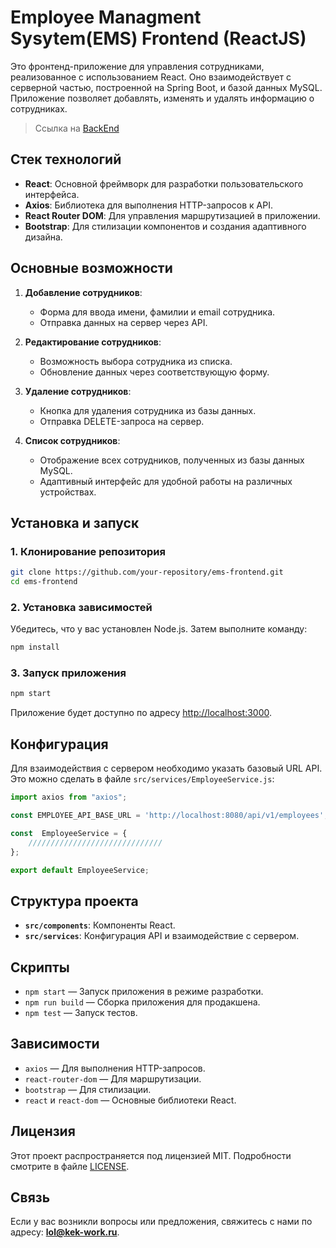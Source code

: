# Employee Managment Sysytem(EMS) Frontend (ReactJS)

Это фронтенд-приложение для управления сотрудниками, реализованное с использованием React. Оно взаимодействует с серверной частью, построенной на Spring Boot, и базой данных MySQL. Приложение позволяет добавлять, изменять и удалять информацию о сотрудниках.
>Ссылка на [BackEnd](https://github.com/DANTECK-dev/ems-springboot-react-backend) 

## Стек технологий

- **React**: Основной фреймворк для разработки пользовательского интерфейса.
- **Axios**: Библиотека для выполнения HTTP-запросов к API.
- **React Router DOM**: Для управления маршрутизацией в приложении.
- **Bootstrap**: Для стилизации компонентов и создания адаптивного дизайна.

## Основные возможности

1. **Добавление сотрудников**:
   - Форма для ввода имени, фамилии и email сотрудника.
   - Отправка данных на сервер через API.

2. **Редактирование сотрудников**:
   - Возможность выбора сотрудника из списка.
   - Обновление данных через соответствующую форму.

3. **Удаление сотрудников**:
   - Кнопка для удаления сотрудника из базы данных.
   - Отправка DELETE-запроса на сервер.

4. **Список сотрудников**:
   - Отображение всех сотрудников, полученных из базы данных MySQL.
   - Адаптивный интерфейс для удобной работы на различных устройствах.

## Установка и запуск

### 1. Клонирование репозитория

```bash
git clone https://github.com/your-repository/ems-frontend.git
cd ems-frontend
```

### 2. Установка зависимостей

Убедитесь, что у вас установлен Node.js. Затем выполните команду:

```bash
npm install
```

### 3. Запуск приложения

```bash
npm start
```

Приложение будет доступно по адресу [http://localhost:3000](http://localhost:3000).

## Конфигурация

Для взаимодействия с сервером необходимо указать базовый URL API. Это можно сделать в файле `src/services/EmployeeService.js`:

```javascript
import axios from "axios";

const EMPLOYEE_API_BASE_URL = 'http://localhost:8080/api/v1/employees';

const  EmployeeService = {
    //////////////////////////////
};

export default EmployeeService;
```

## Структура проекта

- **`src/components`**: Компоненты React.
- **`src/services`**: Конфигурация API и взаимодействие с сервером.

## Скрипты

- `npm start` — Запуск приложения в режиме разработки.
- `npm run build` — Сборка приложения для продакшена.
- `npm test` — Запуск тестов.

## Зависимости

- `axios` — Для выполнения HTTP-запросов.
- `react-router-dom` — Для маршрутизации.
- `bootstrap` — Для стилизации.
- `react` и `react-dom` — Основные библиотеки React.

## Лицензия

Этот проект распространяется под лицензией MIT. Подробности смотрите в файле [LICENSE](LICENSE).

## Связь

Если у вас возникли вопросы или предложения, свяжитесь с нами по адресу: **[lol@kek-work.ru](mailto:lol@kek-work.ru)**.
